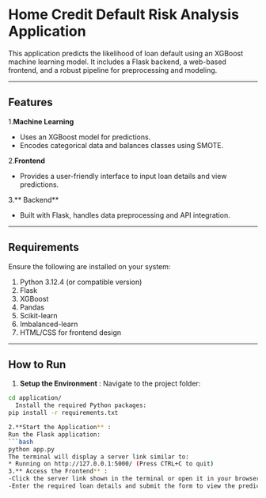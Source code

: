 # Home Credit Default Risk Analysis Application

This application predicts the likelihood of loan default using an XGBoost machine learning model. It includes a Flask backend, a web-based frontend, and a robust pipeline for preprocessing and modeling.


---

## Features

 1.**Machine Learning**
- Uses an XGBoost model for predictions.
- Encodes categorical data and balances classes using SMOTE.

 2.**Frontend**
- Provides a user-friendly interface to input loan details and view predictions.

 3.** Backend**
- Built with Flask, handles data preprocessing and API integration.

---

## Requirements

Ensure the following are installed on your system:

1. Python 3.12.4 (or compatible version)
2. Flask
3. XGBoost
4. Pandas
5. Scikit-learn
6. Imbalanced-learn
7. HTML/CSS for frontend design

---

## How to Run

 1. **Setup the Environment** :
  Navigate to the project folder:
  ```bash
  cd application/
    Install the required Python packages:
  pip install -r requirements.txt

2.**Start the Application** :
  Run the Flask application:
  ```bash
  python app.py
The terminal will display a server link similar to:
* Running on http://127.0.0.1:5000/ (Press CTRL+C to quit)
3.** Access the Frontend** :
-Click the server link shown in the terminal or open it in your browser.
-Enter the required loan details and submit the form to view the prediction results.




















